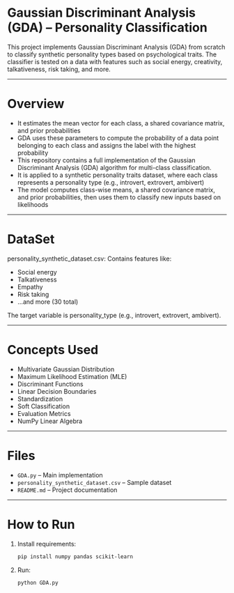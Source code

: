 # Gaussian Discriminant Analysis (GDA) – Personality Classification
 
This project implements Gaussian Discriminant Analysis (GDA) from scratch to classify synthetic personality types based on psychological traits. The classifier is tested on a data with features such as social energy, creativity, talkativeness, risk taking, and more.

---

# Overview

- It estimates the mean vector for each class, a shared covariance matrix, and prior probabilities
- GDA uses these parameters to compute the probability of a data point belonging to each class and assigns the label with the highest probability
- This repository contains a full implementation of the Gaussian Discriminant Analysis (GDA) algorithm for multi-class classification.
- It is applied to a synthetic personality traits dataset, where each class represents a personality type (e.g., introvert, extrovert, ambivert)
- The model computes class-wise means, a shared covariance matrix, and prior probabilities, then uses them to classify new inputs based on likelihoods

---

# DataSet

personality_synthetic_dataset.csv: Contains features like:
- Social energy
- Talkativeness
- Empathy
- Risk taking
- ...and more (30 total)

The target variable is personality_type (e.g., introvert, extrovert, ambivert).

---

# Concepts Used

- Multivariate Gaussian Distribution
- Maximum Likelihood Estimation (MLE)
- Discriminant Functions
- Linear Decision Boundaries
- Standardization
- Soft Classification
- Evaluation Metrics
- NumPy Linear Algebra

---

# Files

- `GDA.py` – Main implementation  
- `personality_synthetic_dataset.csv` – Sample dataset
- `README.md` – Project documentation

---

# How to Run

1. Install requirements:
   ```bash
   pip install numpy pandas scikit-learn
2. Run:
   ```bash
   python GDA.py

